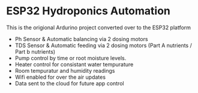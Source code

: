 # ESP32 Hydroponics Automation #
This is the origional Ardurino project converted over to the ESP32 platform

- Ph Sensor & Automatic balancing via 2 dosing motors
- TDS Sensor & Automatic feeding via 2 dosing motors (Part A nutrients / Part b nutrients)
- Pump control by time or root moisture levels.
- Heater control for consistant water tempurature
- Room tempuratur and humidity readings
- Wifi enabled for over the air updates
- Data sent to the cloud for future app control


